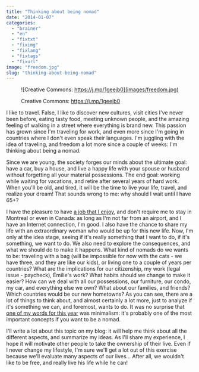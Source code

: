 ```yaml
---
title: "Thinking about being nomad"
date: "2014-01-07"
categories: 
  - "brainer"
  - "en"
  - "fixtxt"
  - "fiximg"
  - "fixlang"
  - "fixtags"
  - "fixurl"
image: "freedom.jpg"
slug: "thinking-about-being-nomad"
---
```


<figure>

![Creative Commons: https://j.mp/1geejb0](images/freedom.jpg)

<figcaption>

Creative Commons: https://j.mp/1geejb0

</figcaption>

</figure>

I like to travel. False, I like to discover new cultures, visit cities I've never been before, eating tasty food, meeting unknown people, and the amazing feeling of walking in a street where everything is brand new. This passion has grown since I'm traveling for work, and even more since I'm going in countries where I don't even speak their languages. I'm juggling with the idea of traveling, and freedom a lot more since a couple of weeks: I'm thinking about being a nomad.

Since we are young, the society forges our minds about the ultimate goal: have a car, buy a house, and live a happy life with your spouse or husband without forgetting all your material possessions. The end goal: working while waiting for vacations, and retire after several years of hard work. When you'll be old, and tired, it will be the time to live your life, travel, and realize your dream! That sounds wrong to me: why should I wait until I have 65+?

I have the pleasure to have [a job that I enjoy](http://fred.dev/three-months-as-a-mozillian/ "Three months as a Mozillian"), and don't require me to stay in Montreal or even in Canada: as long as I'm not far from an airport, and I have an Internet connection, I'm good. I also have the chance to share my life with an extraordinary woman who would be up for this new life. Now, I'm only at the idea stage, seeing if it's really something that I want to do, if it's something, we want to do. We also need to explore the consequences, and what we should do to make it happens. What kind of nomads do we wants to be: traveling with a bag (will be impossible for now with the cats - we have three, and they are like our kids), or living one to a couple of years per countries? What are the implications for our citizenship, my work (legal issue - paycheck), Émilie's work? What habits should we change to make it easier? How can we deal with all our possessions, our furniture, our condo, my car, and everything else we own? What about our families, and friends? Which countries would be our new hometowns? As you can see, there are a lot of things to think about, and almost certainly a lot more, just to analyze if it's something we can, and foremost, wants to do. It was no surprise that [one of my words for this year](http://fred.dev/my-3-words-for-2014/ "My 3 words for 2014") was minimalism: it's probably one of the most important concepts if you want to be a nomad.

I'll write a lot about this topic on my blog: it will help me think about all the different aspects, and summarize my ideas. As I'll share my experience, I hope it will motivate other people to take the ownership of their live. Even if I never change my lifestyle, I'm sure we'll get a lot out of this exercise because we'll evaluate many aspects of our lives... After all, we wouldn't like to be free, and really live his life while he can!
